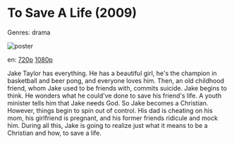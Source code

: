 # To Save A Life (2009)

Genres: drama

![poster](http://image.tmdb.org/t/p/w500/qg9WrLmY29vvu57tL6A8yy0JaIV.jpg)

en:
  [720p](magnet:?xt=urn:btih:1776E65F05E640184DBA9A9AA04F646AF7CFECD9&tr=udp://glotorrents.pw:6969/announce&tr=udp://tracker.opentrackr.org:1337/announce&tr=udp://torrent.gresille.org:80/announce&tr=udp://tracker.openbittorrent.com:80&tr=udp://tracker.coppersurfer.tk:6969&tr=udp://tracker.leechers-paradise.org:6969&tr=udp://p4p.arenabg.ch:1337&tr=udp://tracker.internetwarriors.net:1337)
  [1080p](magnet:?xt=urn:btih:4E9599DC7347BED204770DAA7C065FF988137ED9&tr=udp://glotorrents.pw:6969/announce&tr=udp://tracker.opentrackr.org:1337/announce&tr=udp://torrent.gresille.org:80/announce&tr=udp://tracker.openbittorrent.com:80&tr=udp://tracker.coppersurfer.tk:6969&tr=udp://tracker.leechers-paradise.org:6969&tr=udp://p4p.arenabg.ch:1337&tr=udp://tracker.internetwarriors.net:1337)
  


Jake Taylor has everything. He has a beautiful girl, he's the champion in basketball and beer pong, and everyone loves him. Then, an old childhood friend, whom Jake used to be friends with, commits suicide. Jake begins to think. He wonders what he could've done to save his friend's life. A youth minister tells him that Jake needs God. So Jake becomes a Christian. However, things begin to spin out of control. His dad is cheating on his mom, his girlfriend is pregnant, and his former friends ridicule and mock him. During all this, Jake is going to realize just what it means to be a Christian and how, to save a life.